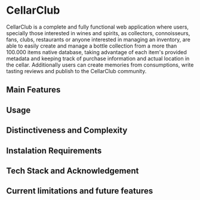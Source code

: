 # CellarClub

CellarClub is a complete and fully functional web application where users, specially those interested in wines and spirits, as collectors, connoisseurs, fans, clubs, restaurants or anyone interested in managing an inventory, are able to  easily create and manage a bottle collection from a more than 100.000 items native database, taking advantage of each item's provided metadata and keeping track of purchase information and actual location in the cellar. Additionally users can create memories from consumptions, write tasting reviews and publish to the CellarClub community.


## Main Features

## Usage

## Distinctiveness and Complexity

## Instalation Requirements

## Tech Stack and Acknowledgement

## Current limitations and future features




